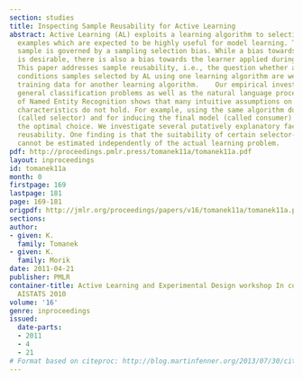 ```yaml
---
section: studies
title: Inspecting Sample Reusability for Active Learning
abstract: Active Learning (AL) exploits a learning algorithm to selectively sample
  examples which are expected to be highly useful for model learning. The resulting
  sample is governed by a sampling selection bias. While a bias towards useful examples
  is desirable, there is also a bias towards the learner applied during AL selection.
  This paper addresses sample reusability, i.e., the question whether and under which
  conditions samples selected by AL using one learning algorithm are well-suited as
  training data for another learning algorithm.    Our empirical investigation on
  general classification problems as well as the natural language processing subtask
  of Named Entity Recognition shows that many intuitive assumptions on reusability
  characteristics do not hold. For example, using the same algorithm during AL selection
  (called selector) and for inducing the final model (called consumer) is not always
  the optimal choice. We investigate several putatively explanatory factors for sample
  reusability. One finding is that the suitability of certain selector-consumer pairings
  cannot be estimated independently of the actual learning problem.
pdf: http://proceedings.pmlr.press/tomanek11a/tomanek11a.pdf
layout: inproceedings
id: tomanek11a
month: 0
firstpage: 169
lastpage: 181
page: 169-181
origpdf: http://jmlr.org/proceedings/papers/v16/tomanek11a/tomanek11a.pdf
sections: 
author:
- given: K.
  family: Tomanek
- given: K.
  family: Morik
date: 2011-04-21
publisher: PMLR
container-title: Active Learning and Experimental Design workshop In conjunction with
  AISTATS 2010
volume: '16'
genre: inproceedings
issued:
  date-parts:
  - 2011
  - 4
  - 21
# Format based on citeproc: http://blog.martinfenner.org/2013/07/30/citeproc-yaml-for-bibliographies/
---
```

